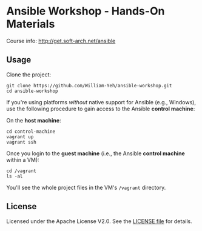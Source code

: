 Ansible Workshop - Hands-On Materials
===


Course info: http://get.soft-arch.net/ansible


## Usage

Clone the project:

```
git clone https://github.com/William-Yeh/ansible-workshop.git
cd ansible-workshop
```

If you're using platforms *without* native support for Ansible (e.g., Windows), use the following procedure to gain access to the Ansible **control machine**:

On the **host machine**:

```
cd control-machine
vagrant up
vagrant ssh
```

Once you login to the **guest machine** (i.e., the Ansible **control machine** within a VM):

```
cd /vagrant
ls -al
```

You'll see the whole project files in the VM's `/vagrant` directory.

## License

Licensed under the Apache License V2.0. See the [LICENSE file](LICENSE) for details.

